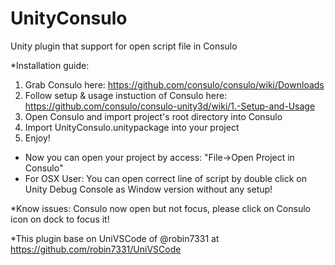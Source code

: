 # UnityConsulo
Unity plugin that support for open script file in Consulo

*Installation guide:

1. Grab Consulo here:
https://github.com/consulo/consulo/wiki/Downloads
2. Follow setup & usage instuction of Consulo here:
https://github.com/consulo/consulo-unity3d/wiki/1.-Setup-and-Usage
3. Open Consulo and import project's root directory into Consulo
4. Import UnityConsulo.unitypackage into your project
5. Enjoy!
- Now you can open your project by access: "File->Open Project in Consulo"
- For OSX User: You can open correct line of script by double click on Unity Debug Console as Window version without any setup!

*Know issues: Consulo now open but not focus, please click on Consulo icon on dock to focus it!

*This plugin base on UniVSCode of @robin7331 at https://github.com/robin7331/UniVSCode
